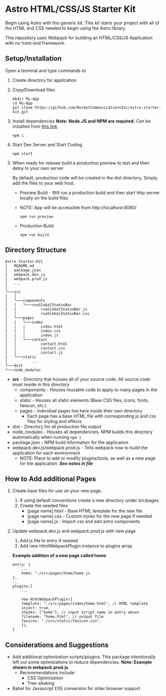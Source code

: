 # Astro HTML/CSS/JS Starter Kit

Begin using Astro with this generic kit. This kit starts your project with all of the HTML and CSS needed to begin using the Astro library.

This repository uses Webpack for building an HTML/CSS/JS Application with no front-end framework.

## Setup/Installation

Open a terminal and type commands to

1. Create directory for application
2. Copy/Download files

   ```
   mkdir My-App
   cd My-App
   git clone https://github.com/RocketCommunicationsInc/astro-starter-kit.git
   ```

3. Install dependencies
   **Note: Node.JS and NPM are required.** Can be installed from [this link](https://nodejs.org/en/download/)

   ```
   npm i
   ```

4. Start Dev Server and Start Coding

   ```
   npm start
   ```

5. When ready for release build a production preview to test and then deloy to your own server

   By default, production code will be created in the dist directory. Simply add the files to your web host.

   - Preview Build - Will run a production build and then start http-server locally on the build files
   - NOTE: App will be accessible from http://localhost:8080/

      ```
      npm run preview
      ```

   - Production Build
     ```
     npm run build
     ```

## Directory Structure

```
Astro Starter-Kit
│   README.md
│   package.json
|   webpack.dev.js
|   webpack.prod.js
|   ...
│
└───src
|   │
|   └───components
|   |   └───ruxGlobalStatusBar
|   |           ruxGlobalStatusBar.js
|   |           ruxGlobalStatusBar.css
|   └───pages
|   |   └───index
|   |   |       index.html
|   |   |       index.css
|   |   |       index.js
|   |   └───contact
|   |           contact.html
|   |           contact.css
|   |           contact.js
|   └───static
|           ...
└───dist
└───node_modules
```

- **_src_** - Directory that houses all of your source code. All source code must reside in this directory
  - components - Houses reusable code to apply to many pages in the application
  - static - Houses all static elements (Base CSS files, icons, fonts, favicon, etc.)
  - pages - Individual pages live here inside their own directory
    - Each page has a base HTML file with corresponding js and css files for styling and effects
- dist - Directory for all production file output
- node_modules - Houses all dependencies. NPM builds this directory automatically when running `npm i`
- package.json - NPM build information for the application
- webpack.dev.js/webpack.prod.js - Tells webpack how to build the application for each environment
  - NOTE: Place to add or modify plugins/tools, as well as a new page for the application. **_See notes in file_**

## How to Add additional Pages

1. Create base files for use on your new page.

   1. If using default conventions create a new directory under src/pages
   2. Create the needed files
      - [page name].html - Base HTML template for the new file
      - [page name].css - Custom styles for the new page if needed
      - [page name].js - Import css and add astro components

2. Update webpack.dev.js and webpack.prod.js with new page

   1. Add js file to entry if needed
   2. Add new HtmlWebpackPlugin instance to plugins array

   **Example addition of a new page called home**

   ```
   entry: {
       ...
       home: "./src/pages/home/home.js
   },
   ...
   plugins:[
       ...

       new HtmlWebpackPlugin({
       template: "./src/pages/index/home.html", // HTML template
       inject: true,
       chunks: ["home"], // input script name in entry above
       filename: "home.html", // output file
       favicon: "./src/static/favicon.ico",
       }),
   ]

   ```

## Considerations and Suggestions

- Add additional optimization scripts/plugins. This package intentionally left out some optimizations to reduce dependencies. **Note: Example shown in webpack.prod.js**
  - Recommendations include:
     - CSS Optimization
     - Tree-shaking
- Babel for Javascript ES5 conversion for older browser support
